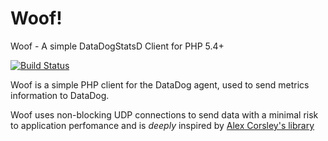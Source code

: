 Woof!
====

Woof - A simple DataDogStatsD Client for PHP 5.4+

[![Build Status](https://travis-ci.org/squinones/woof.svg?branch=master)](https://travis-ci.org/squinones/woof)

Woof is a simple PHP client for the DataDog agent, used to send metrics information to DataDog.

Woof uses non-blocking UDP connections to send data with a minimal risk to application perfomance and is *deeply* inspired by [Alex Corsley's library](https://github.com/anthroprose/php-datadogstatsd)
